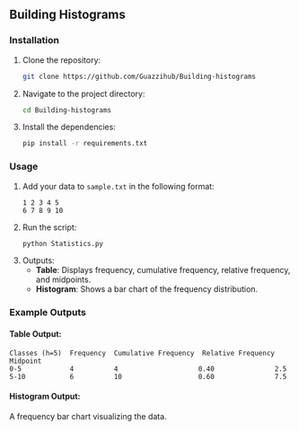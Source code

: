 ## Building Histograms

### Installation

1. Clone the repository:
   ```bash
   git clone https://github.com/Guazzihub/Building-histograms
   ```
2. Navigate to the project directory:
   ```bash
   cd Building-histograms
   ```
3. Install the dependencies:
   ```bash
   pip install -r requirements.txt
   ```

### Usage

1. Add your data to `sample.txt` in the following format:
   ```
   1 2 3 4 5
   6 7 8 9 10
   ```
2. Run the script:
   ```bash
   python Statistics.py
   ```
3. Outputs:
   - **Table**: Displays frequency, cumulative frequency, relative frequency, and midpoints.
   - **Histogram**: Shows a bar chart of the frequency distribution.

### Example Outputs

#### Table Output:
```
Classes (h=5)  Frequency  Cumulative Frequency  Relative Frequency  Midpoint
0-5            4          4                    0.40               2.5
5-10           6          10                   0.60               7.5
```

#### Histogram Output:
A frequency bar chart visualizing the data.
